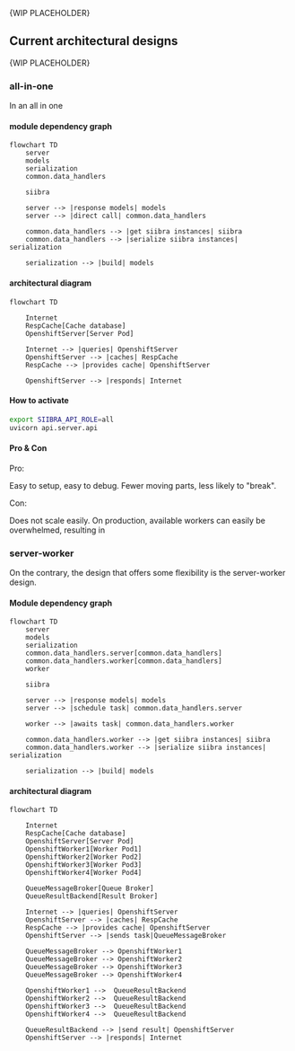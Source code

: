 {WIP PLACEHOLDER}

## Current architectural designs

{WIP PLACEHOLDER}

### all-in-one

In an all in one 

#### module dependency graph

```mermaid
flowchart TD
	server
	models
	serialization
	common.data_handlers

	siibra

	server --> |response models| models
	server --> |direct call| common.data_handlers

	common.data_handlers --> |get siibra instances| siibra
	common.data_handlers --> |serialize siibra instances| serialization

	serialization --> |build| models
```

#### architectural diagram

```mermaid
flowchart TD

    Internet
    RespCache[Cache database]
    OpenshiftServer[Server Pod]

    Internet --> |queries| OpenshiftServer
    OpenshiftServer --> |caches| RespCache
    RespCache --> |provides cache| OpenshiftServer

    OpenshiftServer --> |responds| Internet
```


#### How to activate

```bash
export SIIBRA_API_ROLE=all
uvicorn api.server.api
```

#### Pro & Con

Pro:

Easy to setup, easy to debug. Fewer moving parts, less likely to "break".

Con:

Does not scale easily. On production, available workers can easily be overwhelmed, resulting in 

### server-worker

On the contrary, the design that offers some flexibility is the server-worker design.

#### Module dependency graph

```mermaid
flowchart TD
	server
	models
	serialization
	common.data_handlers.server[common.data_handlers]
	common.data_handlers.worker[common.data_handlers]
	worker

	siibra

	server --> |response models| models
	server --> |schedule task| common.data_handlers.server

	worker --> |awaits task| common.data_handlers.worker

	common.data_handlers.worker --> |get siibra instances| siibra
	common.data_handlers.worker --> |serialize siibra instances| serialization

	serialization --> |build| models
```

#### architectural diagram

```mermaid
flowchart TD

    Internet
    RespCache[Cache database]
    OpenshiftServer[Server Pod]
    OpenshiftWorker1[Worker Pod1]
    OpenshiftWorker2[Worker Pod2]
    OpenshiftWorker3[Worker Pod3]
    OpenshiftWorker4[Worker Pod4]

    QueueMessageBroker[Queue Broker]
    QueueResultBackend[Result Broker]

    Internet --> |queries| OpenshiftServer
    OpenshiftServer --> |caches| RespCache
    RespCache --> |provides cache| OpenshiftServer
    OpenshiftServer --> |sends task|QueueMessageBroker
    
    QueueMessageBroker --> OpenshiftWorker1
    QueueMessageBroker --> OpenshiftWorker2
    QueueMessageBroker --> OpenshiftWorker3
    QueueMessageBroker --> OpenshiftWorker4

    OpenshiftWorker1 -->  QueueResultBackend
    OpenshiftWorker2 -->  QueueResultBackend
    OpenshiftWorker3 -->  QueueResultBackend
    OpenshiftWorker4 -->  QueueResultBackend

    QueueResultBackend --> |send result| OpenshiftServer
    OpenshiftServer --> |responds| Internet
```
